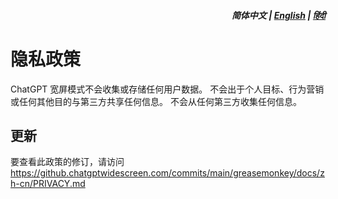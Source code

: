 <div align="right">
<h5>简体中文 | <a href="../PRIVACY.md">English</a> | <a href="../hi/PRIVACY.md">हिंदी</a></h5>
</div>

# 隐私政策

ChatGPT 宽屏模式不会收集或存储任何用户数据。 不会出于个人目标、行为营销或任何其他目的与第三方共享任何信息。 不会从任何第三方收集任何信息。

## 更新

要查看此政策的修订，请访问 https://github.chatgptwidescreen.com/commits/main/greasemonkey/docs/zh-cn/PRIVACY.md
